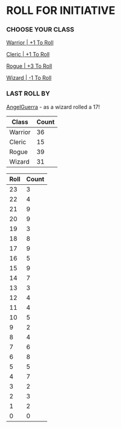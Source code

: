 # ROLL FOR INITIATIVE
### CHOOSE YOUR CLASS

[Warrior | +1 To Roll](https://github.com/benjaminsampica/benjaminsampica/issues/new?title=roll%7Cwarrior&body=Just+click+%27Submit+new+issue%27.)

[Cleric | +1 To Roll](https://github.com/benjaminsampica/benjaminsampica/issues/new?title=roll%7Ccleric&body=Just+click+%27Submit+new+issue%27.)

[Rogue | +3 To Roll](https://github.com/benjaminsampica/benjaminsampica/issues/new?title=roll%7Crogue&body=Just+click+%27Submit+new+issue%27.)

[Wizard | -1 To Roll](https://github.com/benjaminsampica/benjaminsampica/issues/new?title=roll%7Cwizard&body=Just+click+%27Submit+new+issue%27.)
### LAST ROLL BY
[AngelGuerra](https://www.github.com/AngelGuerra) - as a wizard rolled a 17!

|Class|Count|
|-|-|
|Warrior|36|
|Cleric|15|
|Rogue|39|
|Wizard|31|

|Roll|Count|
|-|-|
|23|3
|22|4
|21|9
|20|9
|19|3
|18|8
|17|9
|16|5
|15|9
|14|7
|13|3
|12|4
|11|4
|10|5
|9|2
|8|4
|7|6
|6|8
|5|5
|4|7
|3|2
|2|3
|1|2
|0|0
